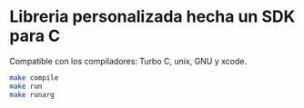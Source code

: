 # Libreria personalizada hecha un SDK para C

Compatible con los compiladores: Turbo C, unix, GNU y xcode.

```bash
make compile
make run
make runarg
```

